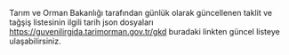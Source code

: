 Tarım ve Orman Bakanlığı tarafından günlük olarak güncellenen taklit ve tağşiş listesinin ilgili tarih json dosyaları
https://guvenilirgida.tarimorman.gov.tr/gkd
buradaki linkten güncel listeye ulaşabilirsiniz.
